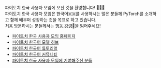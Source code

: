 파이토치 한국 사용자 모임에 오신 것을 환영합니다! 🎉🎉🎉 \
파이토치 한국 사용자 모임은 한국어🇰🇷를 사용하시는 많은 분들께 PyTorch를 소개하고 함께 배우며 성장하는 것을 목표로 하고 있습니다. \
처음 방문하시는 분들께서는 [행동 강령](https://github.com/PyTorchKorea/.github/blob/master/CODE_OF_CONDUCT.md)📃을 읽어주세요!

* [파이토치 한국 사용자 모임 홈페이지](https://pytorch.kr)
* [파이토치 한국어 모델 허브](https://pytorch.kr/hub)
* [파이토치 한국어 튜토리얼](https://tutorials.pytorch.kr)
* [파이토치 한국어 커뮤니티](https://discuss.pytorch.kr)
* [파이토치 한국 사용자 모임에 기여해주신 분들](https://pytorch.kr/about/contributors)
